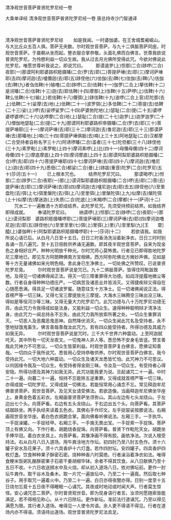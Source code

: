清净观世音菩萨普贤陀罗尼经一卷


大乘单译经
清净观世音菩萨普贤陀罗尼经一卷
唐总持寺沙门智通译


　　

清净观世音菩萨普贤陀罗尼经
　　如是我闻。一时婆伽婆。在王舍城耆阇崛山。与大比丘众五百人俱。菩萨无央数。尔时观世音菩萨。与九十二俱胝菩萨同座。时观世音菩萨。于晨朝从坐而起。整衣服合掌恭敬。头面礼佛而白佛言。世尊我欲说普贤陀罗尼。为怜愍利益一切众生故。我从过去月光佛所受得此咒。今欲对佛说此陀罗尼。唯愿世尊听我说之。即说咒曰。
　　那谟遏罗(上)怛那(二合)跢啰(二合)夜耶(一)那谟阿利耶婆路枳羝摄皤(二合)罗(去)耶(二)菩提萨埵(去)耶(三)摩诃萨埵耶(去四)摩诃迦(去)嚧儞迦(去)耶(五)跢侄他(六)佉伽(去)鞞(七)佉伽(去)鞞(八)佉伽(去)鞞(九)者刍佉鞞(十)输噜(二合)跢啰(二合)佉鞞(十一)伽罗(二合上)拏佉鞞(十二)是诃皤(二合)佉鞞(十三)迦(去)耶佉鞞(十四)摩那(上)佉鞞(十五)萨啰(上)佉鞞(十六)鞞么佉鞞(十七)输(上)若佉鞞(十八)儞弭(上)跢佉鞞(十九)波啰(二合上音)尼陀那(去上)佉鞞(二十)娑摩(去)地(上)佉鞞(二十一)波罗弭(上)多佉鞞(二十二)菩提(去)佉鞞(二十三)娑(上)啰(去)娑啰娑罗(二十四)萨婆勃陀地(上)瑟耻(二合)提(二十五)婆啰婆啰婆啰(二十六)达啰摩(二合)地(上)瑟耻(二合)提(二十七)迦罗(上)迦罗迦罗(二十八)僧伽地瑟耻(二合)提(二十九)那谟阿利耶婆路枳帝摄皤(二合)罗(去)耶(三十)菩提萨埵耶(三十一)摩诃萨埵(去)耶(三十二)摩诃迦(去)鲁尼迦(去)耶(三十三)那谟萨埵(去)那皤地(上)喃(三十四)菩提萨埵俱胝(去)喃(上三十五)阿地瑟耻(二合)汉都摩(二合受持者自称名字三十六)阿诱啰皤(二合)滥者(三十七)陀但都(三十八)跢侄他(三十九)素罗毗(上)素罗毗(上四十)摩诃素啰(上)比(四十一)母儞母儞(四十二)摩诃母儞(四十三)摩底摩底(上四十四)摩诃摩底(上四十五)那谟阿梨耶婆路枳羝摄皤(二合)啰(去)耶(四十六)菩提萨埵耶(四十七)摩诃萨埵(去)耶(四十八)摩诃迦(去)噜尼(上)迦(去)耶(四十九)悉佃(二合)都娑(二合)曼(上)跢跋(重音)陀罗(二合)陀罗尼(五十)莎诃(五十一)
　　已上根本咒也。
　　结界陀罗尼咒曰。
　　那谟喝啰(上)怛那(二合)跢罗(二合)夜耶(一)那(上)谟诃梨耶婆路枳羝摄皤(二合)啰(去)耶(二)菩(去)提萨埵(去)耶(三)摩诃萨埵(去)耶(四)摩诃迦(去)嚧尼迦(去)耶(去五)跢侄他(六)至里盘陀(去)弭(上七)弭里槃陀(去)弭(上八)至里弭(上)里槃陀弭(上九)似摩(去)槃陀弭(上十)似摩(去)摩迷迦(上)失质(二合)陀底(上)末羯啰(二合)摩都(十一)萨诃(十二)
　　咒水二十一遍散洒十方即成结界。此陀罗尼咒。先须受持预前结界。如我结界即得成就。
　　奉请陀罗尼曰。
　　纳谟啰(上)怛那(二合)跢啰(二合)夜耶(一)那(上)谟诃梨耶　婆路枳羝摄皤啰耶(二)菩提萨埵耶(三)摩诃萨埵(去)耶(四)摩诃迦噜尼迦(去)耶(五)跢侄他(六)至里至里(七)弭(上)里弭(上)里(八)至里梨(九)[王　　垔]醯(上)婆伽畔(十)阿梨耶婆路枳羝摄皤啰耶(十一)莎诃(十二)
　　若欲请我。如我所说心请已后。从白月八日至十五日。日日三时香汤洗浴着新净衣。日日三时时别各诵一百八遍咒。至十五日倍胜供养诵无遍数。即其夜半观世音菩萨。自来为现金色之身相好庄严。种种光明放千种光。尔时咒师心莫怖畏。行者见已即得胜地陀罗尼三摩地已。即见东方阿閦鞞佛南方宝相佛。西方阿弥陀佛北方微妙声佛。见如是等十方无量诸佛如来光明色相。舍此身已生净佛土。一切处佛之所赞叹。已说普贤陀罗尼竟。
　　尔时观世音菩萨说是咒已。九十二俱胝菩萨。皆得住阿毗跋致地。及得见一切诸佛得闻正法。得灭一切三障重罪得大功德。如阎浮提履地微尘等数。行者自身得种种功德庄严。一切病苦及诸恶业并皆消灭。又得捷疾辩又得自在心随愿悉满。得具足一切诸波罗蜜。随意往生十方净土。见一切诸佛闻说正法。得首楞严等一切三昧。又得七宝三摩提放光三摩提。大海水三昧腾空三昧出没三昧。得如是等恒河沙等三昧。又得无量大力陀罗尼门。此咒功德与八十万陀罗尼功德无异。由此咒力令我得成如是法身。又能利益一切众生。速得种种聪明辩才清净法身。由此咒力一闻总持永不忘失。由此咒力我所放索所著之处。一切众生重罪消灭。一切恶人及恶魔恶鬼恶神。自然降伏消灭。一切众生闻此咒名及受持者。永不堕地狱饿鬼畜生。佛言善哉善哉汝此咒力。若有四众能受持者。所得功德及其威力如我无异。
　　尔时观世音菩萨说是咒时。三千大千世界六种震动。上至阿迦腻吒天。其中所有一切天龙夜叉。一切鬼神人非人等。悉恐怖不安身毛皆竖。赞言善哉此咒神力不可思议。一切众生皆蒙利益。时观世音菩萨复白佛言。愿佛证知善哉。一切四众于我所说咒。悉皆用心受持恭敬供养。尔时观世音菩萨白佛言。我今受持此咒。一切大地六种震动。一切众生及诸天龙悉皆忙怕。此咒神力不可思议。以何因缘令我及一切众生。有受持者得金刚三昧。令汝及一切众生。有受持者心得安隐。所得功德及其神力如我无异。此咒功能我更为说。旦起诵咒二十一遍。中时二十一遍。向暮二十一遍。恒持不忘能除五逆重罪。又得成就首楞严等一切三昧。亦得成就一切陀罗尼。又得成就一切佛法。若能恒常用心诵念不忘。常见释迦牟尼佛普贤菩萨。观世音菩萨。及见天女请受佛法。若欲造像。当画释迦牟尼佛坐华座上。身黄金色着五彩衣。左厢画普贤菩萨坐须弥山。其山左边有七头龙绕山。于左边出七个头。向菩萨看。右边有五头龙绕山。于右边出五个头。向菩萨看。其菩萨结跏趺坐。两手执经夹读着五色衣。其佛右手作印文。左手捉袈裟按膝说法。右厢画观世音坐华座。着白色衣胡跪合掌。面向佛看听佛说法。左厢三手。一手执华。一手捉澡罐。一手捉经甲。右厢三手。一手施无畏出宝。一手捉索一手捉珠。菩萨顶上有佛又向。下作行者。胡跪烧香捉珠。向菩萨看。普贤下作毗陀天女。胡跪坐手捧华冠。着白衣坐具上。向菩萨看。其像净画不得有胶。画依净法。次说入檀受持法。右从白月八日入道场。用牛粪涂地方作坛。初四肘乃至八肘五色作。须十六罐子安水及花果子。须十六具香炉十六灯盏。若作四肘坛。安四罐子。四具香炉四枚灯盏。饮食种种果子酥密石密。烧种种香六时莫绝。行者澡浴着净衣如法。唯得食粳米饭粥乳酪酥密果子石密干姜胡椒毕钵。余者不得其饮食。从八日献佛乃至十五日不收。十六日收送掷水中及火烧。却从初入道场八日。依对佛坛前。更作一肘坛牛粪作。取干谷木及桑木。取一片咒一遍放坛中。乃至二十一遍竟。然后取七种谷子。用手取咒一遍着火中。乃至二十一遍。白日亦得夜闇亦得。日别一度至十五日烧勿忘竟十五日夜不得睡眠一心诵咒。其夜或时地动或时闻大声。行者莫生惊怪。安心诵咒念二菩萨。尔时普贤观世音。即为现身语行者言。汝须何愿随索皆能满足。若不得相见称心。从十六日除坛。更作新坛。准前法行道诵咒。乃至以得见满愿为限。其行者入道场。唯得见一人使令共语。余人更不得语不得见。行者在道场内亦不得语。须语待出道场。观世音普贤陀罗尼法具足。

 
